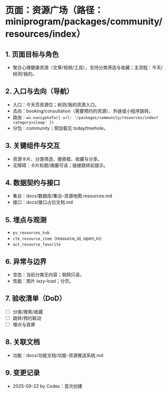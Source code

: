# 页面：资源广场（路径：miniprogram/packages/community/resources/index）

## 1. 页面目标与角色
- 聚合心理健康资源（文章/视频/工具），支持分类筛选与收藏；主流程：今天/树洞/我的。

## 2. 入口与去向（导航）
- 入口：今天页资源位；树洞/我的资源入口。
- 去向：booking/consultation（需要预约的资源）、外链或小程序跳转。
- 路由：`wx.navigateTo({ url: '/packages/community/resources/index?category=sleep' })`
- 分包：community；预加载见 today/treehole。

## 3. 关键组件与交互
- 资源卡片、分类筛选、搜索框、收藏与分享。
- 无障碍：卡片标题/摘要可读；链接跳转前提示。

## 4. 数据契约与接口
- 集合：docs/数据库/集合-资源地图.resources.md
- 接口：docs/接口占位文档.md

## 5. 埋点与观测
- `pv_resources_hub`
- `clk_resource_item`（resource_id, open_in）
- `act_resource_favorite`

## 6. 异常与边界
- 空态：当前分类无内容；弱网只读。
- 性能：图片 lazy-load；分页。

## 7. 验收清单（DoD）
- [ ] 分类/搜索/收藏
- [ ] 跳转/预约联动
- [ ] 埋点与首屏

## 8. 关联文档
- 功能：docs/功能文档/功能-资源推送系统.md

## 9. 变更记录
- 2025-09-22 by Codex：首次创建

